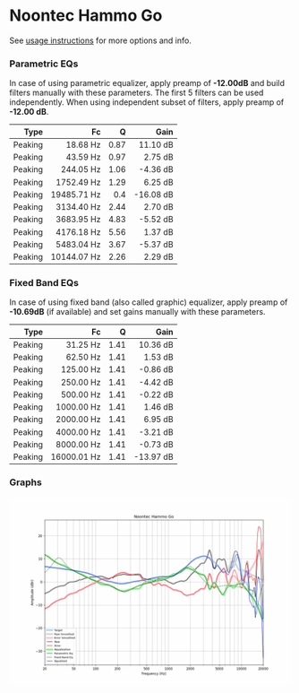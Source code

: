 # Noontec Hammo Go
See [usage instructions](https://github.com/jaakkopasanen/AutoEq#usage) for more options and info.

### Parametric EQs
In case of using parametric equalizer, apply preamp of **-12.00dB** and build filters manually
with these parameters. The first 5 filters can be used independently.
When using independent subset of filters, apply preamp of **-12.00 dB**.

| Type    | Fc          |    Q | Gain      |
|--------:|------------:|-----:|----------:|
| Peaking | 18.68 Hz    | 0.87 | 11.10 dB  |
| Peaking | 43.59 Hz    | 0.97 | 2.75 dB   |
| Peaking | 244.05 Hz   | 1.06 | -4.36 dB  |
| Peaking | 1752.49 Hz  | 1.29 | 6.25 dB   |
| Peaking | 19485.71 Hz | 0.4  | -16.08 dB |
| Peaking | 3134.40 Hz  | 2.44 | 2.70 dB   |
| Peaking | 3683.95 Hz  | 4.83 | -5.52 dB  |
| Peaking | 4176.18 Hz  | 5.56 | 1.37 dB   |
| Peaking | 5483.04 Hz  | 3.67 | -5.37 dB  |
| Peaking | 10144.07 Hz | 2.26 | 2.29 dB   |

### Fixed Band EQs
In case of using fixed band (also called graphic) equalizer, apply preamp of **-10.69dB**
(if available) and set gains manually with these parameters.

| Type    | Fc          |    Q | Gain      |
|--------:|------------:|-----:|----------:|
| Peaking | 31.25 Hz    | 1.41 | 10.36 dB  |
| Peaking | 62.50 Hz    | 1.41 | 1.53 dB   |
| Peaking | 125.00 Hz   | 1.41 | -0.86 dB  |
| Peaking | 250.00 Hz   | 1.41 | -4.42 dB  |
| Peaking | 500.00 Hz   | 1.41 | -0.22 dB  |
| Peaking | 1000.00 Hz  | 1.41 | 1.46 dB   |
| Peaking | 2000.00 Hz  | 1.41 | 6.95 dB   |
| Peaking | 4000.00 Hz  | 1.41 | -3.21 dB  |
| Peaking | 8000.00 Hz  | 1.41 | -0.73 dB  |
| Peaking | 16000.01 Hz | 1.41 | -13.97 dB |

### Graphs
![](./Noontec%20Hammo%20Go.png)
